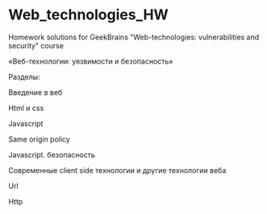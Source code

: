 # Web_technologies_HW
Homework solutions for GeekBrains "Web-technologies: vulnerabilities and security" course

«Веб-технологии: уязвимости и безопасность»

Разделы:

Введение в веб

Html и css

Javascript

Same origin policy

Javascript. безопасность

Современные client side технологии и другие технологии веба

Url

Http
